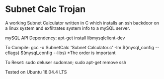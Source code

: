 # Subnet Calc Trojan
 A working Subnet Calculator written in C which installs an ssh backdoor on a linux system and exfiltrates system info to a mySQL server.

mySQL API Dependency:
apt-get install libmysqlclient-dev

To Compile:
gcc -o SubnetCalc 'Subnet Calculator.c' -lm $(mysql_config --cflags) $(mysql_config --libs)
	*The order is important

To Reset:
sudo deluser sudoman; sudo apt-get remove ssh

Tested on Ubuntu 18.04.4 LTS
